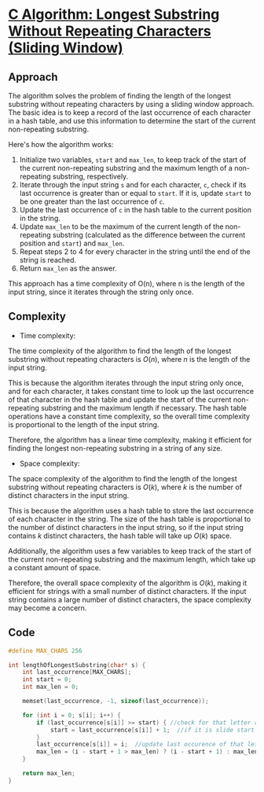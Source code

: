 # [C Algorithm: Longest Substring Without Repeating Characters (Sliding Window)](https://leetcode.com/problems/longest-substring-without-repeating-characters/solutions/3140512/c-algorithm-longest-substring-without-repeating-characters-sliding-window/)

## Approach
<!-- Describe your approach to solving the problem. -->
The algorithm solves the problem of finding the length of the longest substring without repeating characters by using a sliding window approach. The basic idea is to keep a record of the last occurrence of each character in a hash table, and use this information to determine the start of the current non-repeating substring.

Here's how the algorithm works:

1. Initialize two variables, `start` and `max_len`, to keep track of the start of the current non-repeating substring and the maximum length of a non-repeating substring, respectively.
2. Iterate through the input string `s` and for each character, `c`, check if its last occurrence is greater than or equal to `start`. If it is, update `start` to be one greater than the last occurrence of `c`.
3. Update the last occurrence of `c` in the hash table to the current position in the string.
4. Update `max_len` to be the maximum of the current length of the non-repeating substring (calculated as the difference between the current position and `start`) and `max_len`.
5. Repeat steps 2 to 4 for every character in the string until the end of the string is reached.
6. Return `max_len` as the answer.

This approach has a time complexity of O(n), where n is the length of the input string, since it iterates through the string only once.

## Complexity

- Time complexity:
<!-- Add your time complexity here, e.g. $O(n)$ -->
The time complexity of the algorithm to find the length of the longest substring without repeating characters is $O(n)$, where $n$ is the length of the input string.

This is because the algorithm iterates through the input string only once, and for each character, it takes constant time to look up the last occurrence of that character in the hash table and update the start of the current non-repeating substring and the maximum length if necessary. The hash table operations have a constant time complexity, so the overall time complexity is proportional to the length of the input string.

Therefore, the algorithm has a linear time complexity, making it efficient for finding the longest non-repeating substring in a string of any size.

- Space complexity:
<!-- Add your space complexity here, e.g. $O(n)$ -->
The space complexity of the algorithm to find the length of the longest substring without repeating characters is $O(k)$, where $k$ is the number of distinct characters in the input string.

This is because the algorithm uses a hash table to store the last occurrence of each character in the string. The size of the hash table is proportional to the number of distinct characters in the input string, so if the input string contains $k$ distinct characters, the hash table will take up $O(k)$ space.

Additionally, the algorithm uses a few variables to keep track of the start of the current non-repeating substring and the maximum length, which take up a constant amount of space.

Therefore, the overall space complexity of the algorithm is $O(k)$, making it efficient for strings with a small number of distinct characters. If the input string contains a large number of distinct characters, the space complexity may become a concern.

## Code

``` c
#define MAX_CHARS 256

int lengthOfLongestSubstring(char* s) {
    int last_occurrence[MAX_CHARS];
    int start = 0;
    int max_len = 0;

    memset(last_occurrence, -1, sizeof(last_occurrence));

    for (int i = 0; s[i]; i++) {
        if (last_occurrence[s[i]] >= start) { //check for that letter readed before
            start = last_occurrence[s[i]] + 1;  //if it is slide start point to one right of that point abcd+c =>  dc is new substring
        }
        last_occurrence[s[i]] = i;  //update last occurence of that letter
        max_len = (i - start + 1 > max_len) ? (i - start + 1) : max_len;  //check current is longest or not 
    }

    return max_len;
}
```
